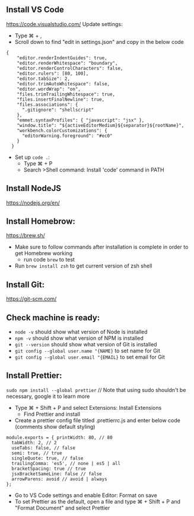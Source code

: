 ## Install VS Code
https://code.visualstudio.com/
Update settings:
- Type ⌘ + ,
- Scroll down to find "edit in settings.json" and copy in the below code
~~~~
{
    "editor.renderIndentGuides": true,
    "editor.renderWhitespace": "boundary",
    "editor.renderControlCharacters": false,
    "editor.rulers": [80, 100],
    "editor.tabSize": 2,
    "editor.trimAutoWhitespace": false,
    "editor.wordWrap": "on",
    "files.trimTrailingWhitespace": true,
    "files.insertFinalNewline": true,
    "files.associations": {
      ".gitignore": "shellscript"
    },
    "emmet.syntaxProfiles": { "javascript": "jsx" },
    "window.title": "${activeEditorMedium}${separator}${rootName}",
    "workbench.colorCustomizations": {
      "editorWarning.foreground": "#ec0"
    }
  }
~~~~
- Set up `code .`:
    - Type ⌘ + P
    - Search >Shell command: Install 'code' command in PATH

## Install NodeJS
https://nodejs.org/en/

## Install Homebrow:
https://brew.sh/
- Make sure to follow commands after installation is complete in order to get Homebrew working
    - run code `brew` to test
- Run `brew install zsh` to get current version of zsh shell

## Install Git:
https://git-scm.com/

## Check machine is ready:
- `node -v` should show what version of Node is installed
- `npm -v` should show what version of NPM is installed
- `git --version` should show what version of Git is installed
- `git config --global user.name "{NAME}` to set name for Git
- `git config --global user.email "{EMAIL}` to set email for Git

## Install Prettier:
`sudo npm install --global prettier` // Note that using sudo shouldn't be necessary, google it to learn more
- Type ⌘ + Shift + P and select Extensions: Install Extensions
    - Find Prettier and install
- Create a prettier config file titled .prettierrc.js and enter below code (comments show default styling)
~~~~
module.exports = { printWidth: 80, // 80
  tabWidth: 2, // 2
  useTabs: false, // false
  semi: true, // true
  singleQuote: true, // false
  trailingComma: 'es5', // none | es5 | all
  bracketSpacing: true // true
  jsxBracketSameLine: false // false
  arrowParens: avoid // avoid | always
};
~~~~
- Go to VS Code settings and enable Editor: Format on save
- To set Prettier as the default, open a file and type ⌘ + Shift + P and "Format Document" and select Prettier
